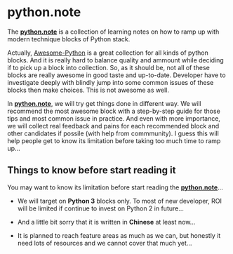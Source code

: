 # python.note

The **[python.note]( https://cosin2008.github.io/python.note/)** is a collection of learning notes on how to ramp up with modern technique blocks of Python stack.

Actually, [Awesome-Python](https://github.com/vinta/awesome-python) is a great collection for all kinds of python blocks. And it is really hard to balance quality and ammount while deciding if to pick up a block into collection. So, as it should be, not all of these blocks are really awesome in good taste and up-to-date. Developer have to investigate deeply with blindly jump into some common issues of these blocks then make choices. This is not awesome as well.

In **[python.note]( https://cosin2008.github.io/python.note/)**, we will try get things done in different way. We will recommend the most awesome block with a step-by-step guide for those tips and most common issue in practice. And even with more importance, we will collect real feedback and pains for each recommended block and other candidates if possile (with help from commmunity). I guess this will help people get to know its limitation before taking too much time to ramp up...

## Things to know before start reading it

You may want to know its limitation before start reading the **[python.note]( https://cosin2008.github.io/python.note/)**...

* We will target on **Python 3** blocks only. To most of new developer, ROI will be limited if continue to invest on Python 2 in future...

* And a little bit sorry that it is written in **Chinese** at least now...

* It is planned to reach feature areas as much as we can, but honestly it need lots of resources and we cannot cover that much yet...

